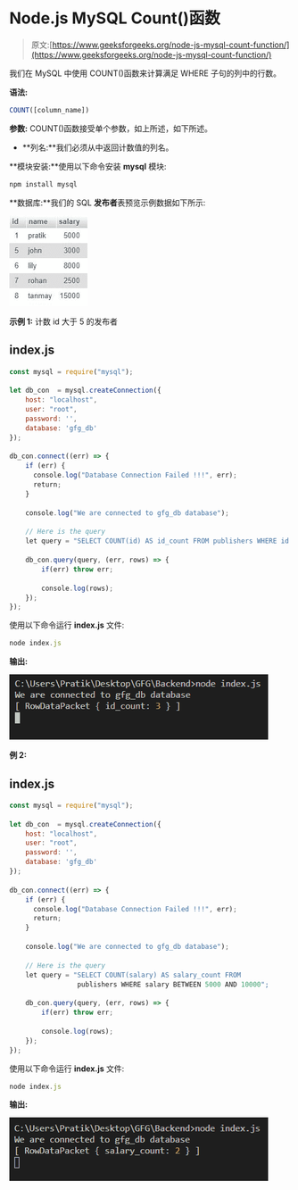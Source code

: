 # Node.js MySQL Count()函数

> 原文:[https://www.geeksforgeeks.org/node-js-mysql-count-function/](https://www.geeksforgeeks.org/node-js-mysql-count-function/)

我们在 MySQL 中使用 COUNT()函数来计算满足 WHERE 子句的列中的行数。

**语法:**

```js
COUNT([column_name])
```

**参数:** COUNT()函数接受单个参数，如上所述，如下所述。

*   **列名:**我们必须从中返回计数值的列名。

**模块安装:**使用以下命令安装 **mysql** 模块:

```js
npm install mysql
```

**数据库:**我们的 SQL **发布者**表预览示例数据如下所示:

![](img/80ff88815de592500f8a01f6035f3226.png)

**示例 1:** 计数 id 大于 5 的发布者

## index.js

```js
const mysql = require("mysql");

let db_con  = mysql.createConnection({
    host: "localhost",
    user: "root",
    password: '',
    database: 'gfg_db'
});

db_con.connect((err) => {
    if (err) {
      console.log("Database Connection Failed !!!", err);
      return;
    }

    console.log("We are connected to gfg_db database");

    // Here is the query
    let query = "SELECT COUNT(id) AS id_count FROM publishers WHERE id > 5";

    db_con.query(query, (err, rows) => {
        if(err) throw err;

        console.log(rows);
    });
});
```

使用以下命令运行 **index.js** 文件:

```js
node index.js
```

**输出:**

![](img/d4fa314e44f0795969ae43a405805c88.png)

**例 2:**

## index.js

```js
const mysql = require("mysql");

let db_con  = mysql.createConnection({
    host: "localhost",
    user: "root",
    password: '',
    database: 'gfg_db'
});

db_con.connect((err) => {
    if (err) {
      console.log("Database Connection Failed !!!", err);
      return;
    }

    console.log("We are connected to gfg_db database");

    // Here is the query
    let query = "SELECT COUNT(salary) AS salary_count FROM 
                 publishers WHERE salary BETWEEN 5000 AND 10000";

    db_con.query(query, (err, rows) => {
        if(err) throw err;

        console.log(rows);
    });
});
```

使用以下命令运行 **index.js** 文件:

```js
node index.js
```

**输出:**

![](img/08e1fe21aef48a2a8f3b358bf56a9999.png)